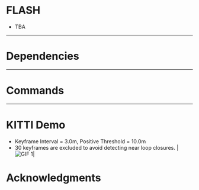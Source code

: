 # FLASH
- TBA

---


# Dependencies
---


# Commands
---


# KITTI Demo
- Keyframe Interval = 3.0m, Positive Threshold = 10.0m
- 30 keyframes are excluded to avoid detecting near loop closures.
| ![GIF 1](fig/recall.gif)|



# Acknowledgments


